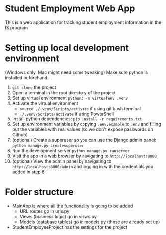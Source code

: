 # Student Employment Web App
This is a web application for tracking student employment information in the IS program

# Setting up local development environment
(Windows only. Mac might need some tweaking)
Make sure python is installed beforehand.
1. `git clone` the project
2. Open a terminal in the root directory of the project
3. Set up virtual environment `python3 -m virtualenv .venv`
4. Activate the virtual environment
    - `source ./.venv/Scripts/activate` if using git bash terminal
    - `./.venv/Scripts/activate` if using PowerShell
5. Install python dependencies: `pip install -r requirements.txt`
6. Set up environment variables by copying `.env.example` to `.env` and filling out the variables with real values (so we don't expose passwords on Github)
7. (optional) Create a superuser so you can use the Django admin panel: `python manage.py createsuperuser`
8. Run the development server `python manage.py runserver`
9. Visit the app in a web browser by navigating to `http://localhost:8000`
10. (optional) View the admin panel by navigating to `http://localhost:8000/admin` and logging in with the credentials you added in step 6

# Folder structure
- MainApp is where all the functionality is going to be added
    - URL routes go in urls.py
    - Views (business logic) go in views.py
    - Models (database tables) go in models.py (these are already set up)
- StudentEmployeeProject has the settings for the project